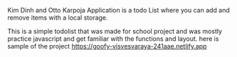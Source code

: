 Kim Dinh and Otto Karpoja
Application is a todo List where you can add and remove items with a local storage.

This is a simple todolist that was made for school project and was mostly practice javascript and get familiar with the functions and layout.
here is sample of the project https://goofy-visvesvaraya-241aae.netlify.app

